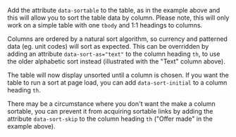 Add the attribute `data-sortable` to the table, as in the example above and this will allow you to sort the table data by column. Please note, this will only work on a simple table with one `tbody` and 1:1 headings to columns.

Columns are ordered by a natural sort algorithm, so currency and patterned data (eg. unit codes) will sort as expected. This can be overridden by adding an attribute `data-sort-as="text"` to the column heading `th`, to use the older alphabetic sort instead (illustrated with the "Text" column above).

The table will now display unsorted until a column is chosen. If you want the table to run a sort at page load, you can add `data-sort-initial` to a column heading `th`.

There may be a circumstance where you don't want the make a column sortable, you can prevent it from acquiring sortable links by adding the attribute `data-sort-skip` to the column heading `th` ("Offer made" in the example above).

